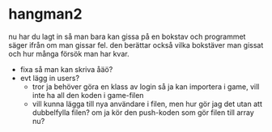 # hangman2

nu har du lagt in så man bara kan gissa på en bokstav och programmet säger ifrån om man gissar fel.
den berättar också vilka bokstäver man gissat och hur många försök man har kvar.
- fixa så man kan skriva åäö?
- evt lägg in users? 
  - tror ja behöver göra en klass av login så ja kan importera i game, vill inte ha all den koden i game-filen
  - vill kunna lägga till nya användare i filen, men hur gör jag det utan att dubbelfylla filen? om ja kör den push-koden som gör filen till array nu?